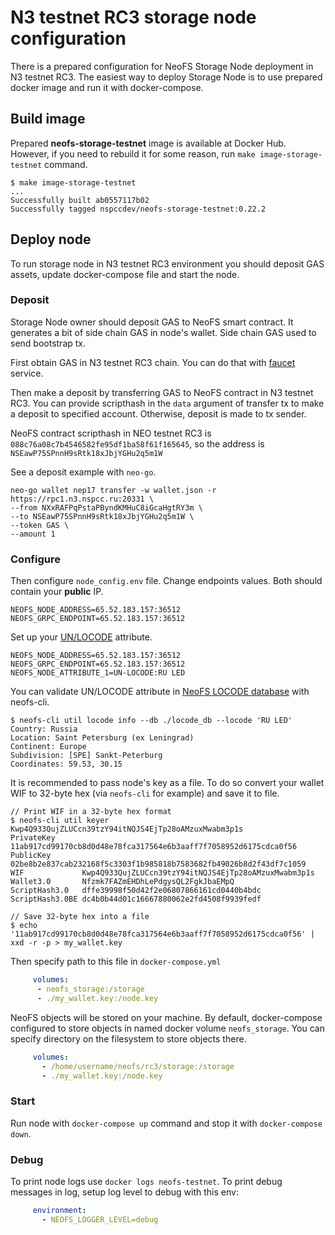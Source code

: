 # N3 testnet RC3 storage node configuration

There is a prepared configuration for NeoFS Storage Node deployment in
N3 testnet RC3. The easiest way to deploy Storage Node is to use prepared
docker image and run it with docker-compose.

## Build image

Prepared **neofs-storage-testnet** image is available at Docker Hub. 
However, if you need to rebuild it for some reason, run 
`make image-storage-testnet` command.

```
$ make image-storage-testnet
...
Successfully built ab0557117b02
Successfully tagged nspccdev/neofs-storage-testnet:0.22.2
```

## Deploy node

To run storage node in N3 testnet RC3 environment you should deposit GAS assets, 
update docker-compose file and start the node.

### Deposit

Storage Node owner should deposit GAS to NeoFS smart contract. It generates a 
bit of side chain GAS in node's wallet. Side chain GAS used to send bootstrap tx. 

First obtain GAS in N3 testnet RC3 chain. You can do that with
[faucet](https://neowish.ngd.network) service.

Then make a deposit by transferring GAS to NeoFS contract in N3 testnet RC3.
You can provide scripthash in the `data` argument of transfer tx to make a
deposit to specified account. Otherwise, deposit is made to tx sender.

NeoFS contract scripthash in NEO testnet RC3 is `088c76a08c7b4546582fe95df1ba58f61f165645`, 
so the address is `NSEawP75SPnnH9sRtk18xJbjYGHu2q5m1W`

See a deposit example with `neo-go`.

```
neo-go wallet nep17 transfer -w wallet.json -r https://rpc1.n3.nspcc.ru:20331 \
--from NXxRAFPqPstaPByndKMHuC8iGcaHgtRY3m \
--to NSEawP75SPnnH9sRtk18xJbjYGHu2q5m1W \
--token GAS \
--amount 1
```

### Configure

Then configure `node_config.env` file. Change endpoints values. Both
should contain your **public** IP.

```
NEOFS_NODE_ADDRESS=65.52.183.157:36512
NEOFS_GRPC_ENDPOINT=65.52.183.157:36512
```

Set up your [UN/LOCODE](https://unece.org/trade/cefact/unlocode-code-list-country-and-territory) 
attribute.

```
NEOFS_NODE_ADDRESS=65.52.183.157:36512
NEOFS_GRPC_ENDPOINT=65.52.183.157:36512
NEOFS_NODE_ATTRIBUTE_1=UN-LOCODE:RU LED
```

You can validate UN/LOCODE attribute in 
[NeoFS LOCODE database](https://github.com/nspcc-dev/neofs-locode-db/releases/tag/v0.1.0)
with neofs-cli.

```
$ neofs-cli util locode info --db ./locode_db --locode 'RU LED'
Country: Russia
Location: Saint Petersburg (ex Leningrad)
Continent: Europe
Subdivision: [SPE] Sankt-Peterburg
Coordinates: 59.53, 30.15
```

It is recommended to pass node's key as a file. To do so convert your wallet 
WIF to 32-byte hex (via `neofs-cli` for example) and save it to file.

```
// Print WIF in a 32-byte hex format
$ neofs-cli util keyer Kwp4Q933QujZLUCcn39tzY94itNQJS4EjTp28oAMzuxMwabm3p1s
PrivateKey      11ab917cd99170cb8d0d48e78fca317564e6b3aaff7f7058952d6175cdca0f56
PublicKey       02be8b2e837cab232168f5c3303f1b985818b7583682fb49026b8d2f43df7c1059
WIF             Kwp4Q933QujZLUCcn39tzY94itNQJS4EjTp28oAMzuxMwabm3p1s
Wallet3.0       Nfzmk7FAZmEHDhLePdgysQL2FgkJbaEMpQ
ScriptHash3.0   dffe39998f50d42f2e06807866161cd0440b4bdc
ScriptHash3.0BE dc4b0b44d01c16667880062e2fd4508f9939fedf

// Save 32-byte hex into a file
$ echo '11ab917cd99170cb8d0d48e78fca317564e6b3aaff7f7058952d6175cdca0f56' | xxd -r -p > my_wallet.key
```

Then specify path to this file in `docker-compose.yml`
```yaml
     volumes:
      - neofs_storage:/storage
      - ./my_wallet.key:/node.key
```


NeoFS objects will be stored on your machine. By default, docker-compose 
configured to store objects in named docker volume `neofs_storage`. You can 
specify directory on the filesystem to store objects there.

```yaml
     volumes:
       - /home/username/neofs/rc3/storage:/storage
       - ./my_wallet.key:/node.key
```

### Start

Run node with `docker-compose up` command and stop it with `docker-compose down`.

### Debug

To print node logs use `docker logs neofs-testnet`. To print debug messages in 
log, setup log level to debug with this env:

```yaml
     environment:
       - NEOFS_LOGGER_LEVEL=debug
```
